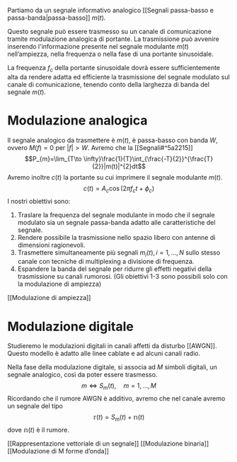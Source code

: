 Partiamo da un segnale informativo analogico [[Segnali passa-basso e passa-banda|passa-basso]] $m(t)$.

Questo segnale può essere trasmesso su un canale di comunicazione tramite modulazione analogica di portante.
La trasmissione può avvenire inserendo l'informazione presente nel segnale modulante $m(t)$ nell’ampiezza, nella frequenza o nella fase di una portante sinusoidale.

La frequenza $f_c$ della portante sinusoidale dovrà essere sufficientemente alta da rendere adatta ed efficiente la trasmissione del segnale modulato sul canale di comunicazione, tenendo conto della larghezza di banda del segnale $m(t)$.

# Modulazione analogica
Il segnale analogico da trasmettere è $m(t)$, è passa-basso con banda $W$, ovvero $M(f)=0$ per $|f|>W$.
Avremo che la [[Segnali#^5a2215]]
$$P_{m}=\lim_{T\to \infty}\frac{1}{T}\int_{\frac{-T}{2}}^{\frac{T}{2}}|m(t)|^{2}dt$$
Avremo inoltre $c(t)$ la portante su cui imprimere il segnale modulante $m(t)$.
$$c(t)=A_{c}\cos(2\pi f_{c}t +\phi_{c})$$
I nostri obiettivi sono:
1) Traslare la frequenza del segnale modulante in modo che il segnale modulato sia un segnale passa-banda adatto alle caratteristiche del segnale.
2) Rendere possibile la trasmissione nello spazio libero con antenne di dimensioni ragionevoli.
3) Trasmettere simultaneamente più segnali $m_{i}(t), i=1,\ldots,N$ sullo stesso canale con tecniche di multiplexing a divisione di frequenza.
4) Espandere la banda del segnale per ridurre gli effetti negativi della trasmissione su canali rumorosi. (Gli obiettivi 1-3 sono possibili solo con la modulazione di ampiezza)

[[Modulazione di ampiezza]]

# Modulazione digitale
Studieremo le modulazioni digitali in canali affetti da disturbo [[AWGN]].
Questo modello è adatto alle linee cablate e ad alcuni canali radio.

Nella fase della modulazione digitale, si associa ad $M$ simboli digitali, un segnale analogico, così da poter essere trasmesso.
$$m\iff S_{m}(t), \quad m=1,\ldots, M$$
Ricordando che il rumore AWGN è additivo, avremo che nel canale avremo un segnale del tipo
$$\mathbb{r}(t)=S_{m}(t)+\mathbb{n}(t)$$
dove $\mathbb{n}(t)$ è il rumore.

[[Rappresentazione vettoriale di un segnale]]
[[Modulazione binaria]]
[[Modulazione di M forme d’onda]]